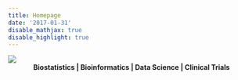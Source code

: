 ```yaml
---
title: Homepage
date: '2017-01-31'
disable_mathjax: true
disable_highlight: true
---
```


<div id="widerimg">
    <img src="/images/tokyo2017.JPG">
</div>

<center><strong> Biostatistics | Bioinformatics | Data Science | Clinical Trials </strong></center>

